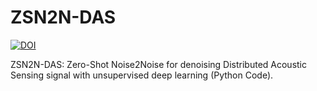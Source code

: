 # ZSN2N-DAS
[![DOI](https://zenodo.org/badge/DOI/10.5281/zenodo.3532860.svg)](https://doi.org/10.5281/zenodo.3532860)

ZSN2N-DAS: Zero-Shot Noise2Noise for denoising Distributed Acoustic Sensing signal with unsupervised deep learning (Python Code).
